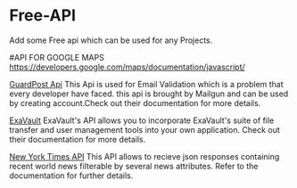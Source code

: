 # Free-API
Add some Free api which can be used for any Projects.


#API FOR GOOGLE MAPS
https://developers.google.com/maps/documentation/javascript/

[GuardPost Api](https://documentation.mailgun.com/en/latest/api-email-validation.html)
This Api is used for Email Validation which is a problem that every developer have faced. this api is brought by Mailgun and can be used by creating account.Check out their documentation for more details.

[ExaVault](https://www.exavault.com/developer/api-docs)
ExaVault's API allows you to incorporate ExaVault's suite of file transfer and user management tools into your own application. Check out their documentation for more details.

[New York Times API](https://developer.nytimes.com/)
This API allows to recieve json responses containing recent world news filterable by several news attributes. Refer to the documentation for further details.
